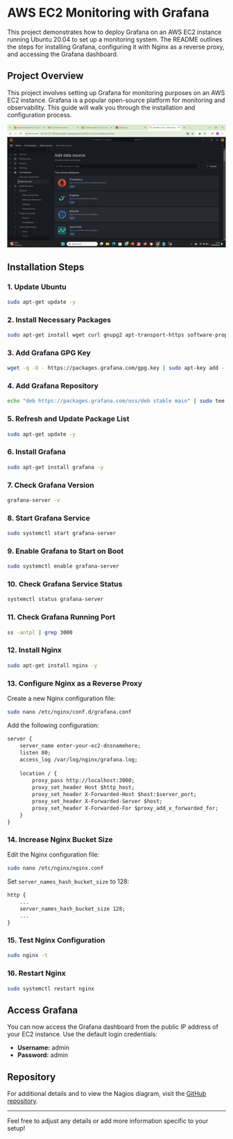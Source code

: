 

# AWS EC2 Monitoring with Grafana

This project demonstrates how to deploy Grafana on an AWS EC2 instance running Ubuntu 20.04 to set up a monitoring system. The README outlines the steps for installing Grafana, configuring it with Nginx as a reverse proxy, and accessing the Grafana dashboard.

## Project Overview

This project involves setting up Grafana for monitoring purposes on an AWS EC2 instance. Grafana is a popular open-source platform for monitoring and observability. This guide will walk you through the installation and configuration process.

![Grafana Diagram](https://github.com/Mk-Lawal/Aws-ec2-monitoring-with-Grafana/blob/bc9024e301a2633414f872b6b1fbf9dc44d1eb61/Grafana.png)

## Installation Steps

### 1. Update Ubuntu

```bash
sudo apt-get update -y
```

### 2. Install Necessary Packages

```bash
sudo apt-get install wget curl gnupg2 apt-transport-https software-properties-common -y
```

### 3. Add Grafana GPG Key

```bash
wget -q -O - https://packages.grafana.com/gpg.key | sudo apt-key add -
```

### 4. Add Grafana Repository

```bash
echo "deb https://packages.grafana.com/oss/deb stable main" | sudo tee -a /etc/apt/sources.list.d/grafana.list
```

### 5. Refresh and Update Package List

```bash
sudo apt-get update -y
```

### 6. Install Grafana

```bash
sudo apt-get install grafana -y
```

### 7. Check Grafana Version

```bash
grafana-server -v
```

### 8. Start Grafana Service

```bash
sudo systemctl start grafana-server
```

### 9. Enable Grafana to Start on Boot

```bash
sudo systemctl enable grafana-server
```

### 10. Check Grafana Service Status

```bash
systemctl status grafana-server
```

### 11. Check Grafana Running Port

```bash
ss -antpl | grep 3000
```

### 12. Install Nginx

```bash
sudo apt-get install nginx -y
```

### 13. Configure Nginx as a Reverse Proxy

Create a new Nginx configuration file:

```bash
sudo nano /etc/nginx/conf.d/grafana.conf
```

Add the following configuration:

```nginx
server {
    server_name enter-your-ec2-dnsnamehere;
    listen 80;
    access_log /var/log/nginx/grafana.log;

    location / {
        proxy_pass http://localhost:3000;
        proxy_set_header Host $http_host;
        proxy_set_header X-Forwarded-Host $host:$server_port;
        proxy_set_header X-Forwarded-Server $host;
        proxy_set_header X-Forwarded-For $proxy_add_x_forwarded_for;
    }
}
```

### 14. Increase Nginx Bucket Size

Edit the Nginx configuration file:

```bash
sudo nano /etc/nginx/nginx.conf
```

Set `server_names_hash_bucket_size` to 128:

```nginx
http {
    ...
    server_names_hash_bucket_size 128;
    ...
}
```

### 15. Test Nginx Configuration

```bash
sudo nginx -t
```

### 16. Restart Nginx

```bash
sudo systemctl restart nginx
```

## Access Grafana

You can now access the Grafana dashboard from the public IP address of your EC2 instance. Use the default login credentials:
- **Username:** admin
- **Password:** admin

## Repository

For additional details and to view the Nagios diagram, visit the [GitHub repository](https://github.com/Mk-Lawal/Aws-ec2-monitoring-with-Grafana).

---

Feel free to adjust any details or add more information specific to your setup!
